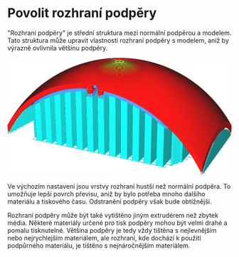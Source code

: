 Povolit rozhraní podpěry
====
"Rozhraní podpěry" je střední struktura mezi normální podpěrou a modelem. Tato struktura může upravit vlastnosti rozhraní podpěry s modelem, aniž by výrazně ovlivnila většinu podpěry.

![Rozhraní podpěry je zobrazeno v tmavším odstínu modré](../../../articles/images/support_interface_enable.png)

Ve výchozím nastavení jsou vrstvy rozhraní hustší než normální podpěra. To umožňuje lepší povrch převisu, aniž by bylo potřeba mnoho dalšího materiálu a tiskového času. Odstranění podpěry však bude obtížnější.

Rozhraní podpěry může být také vytištěno jiným extrudérem než zbytek média. Některé materiály určené pro tisk podpěry mohou být velmi drahé a pomalu tisknutelné. Většina podpěry je tedy vždy tištěna s nejlevnějším nebo nejrychlejším materiálem, ale rozhraní, kde dochází k použití podpůrného materiálu, je tištěno s nejnáročnějším materiálem.
